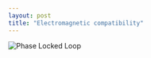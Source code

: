 ```yaml
---
layout: post
title: "Electromagnetic compatibility"
---
```


![Phase Locked Loop ]({{site.baseurl}}/assets/images/pll.svg "Analog phase locked loop")